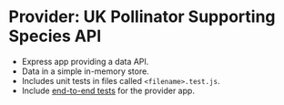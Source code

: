 # Provider: UK Pollinator Supporting Species API

* Express app providing a data API.
* Data in a simple in-memory store.
* Includes unit tests in files called `<filename>.test.js`.
* Include [end-to-end tests](provider/e2e_test) for the provider app.
